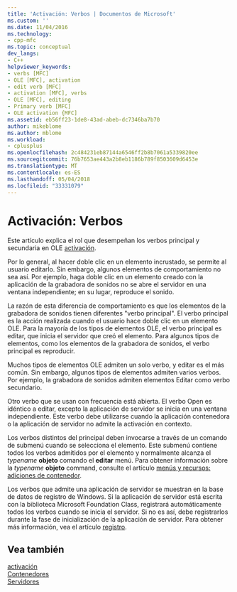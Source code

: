 ```yaml
---
title: 'Activación: Verbos | Documentos de Microsoft'
ms.custom: ''
ms.date: 11/04/2016
ms.technology:
- cpp-mfc
ms.topic: conceptual
dev_langs:
- C++
helpviewer_keywords:
- verbs [MFC]
- OLE [MFC], activation
- edit verb [MFC]
- activation [MFC], verbs
- OLE [MFC], editing
- Primary verb [MFC]
- OLE activation {MFC]
ms.assetid: eb56ff23-1de8-43ad-abeb-dc7346ba7b70
author: mikeblome
ms.author: mblome
ms.workload:
- cplusplus
ms.openlocfilehash: 2c484231eb87144a6546ff2b8b7061a5339820ee
ms.sourcegitcommit: 76b7653ae443a2b8eb1186b789f8503609d6453e
ms.translationtype: MT
ms.contentlocale: es-ES
ms.lasthandoff: 05/04/2018
ms.locfileid: "33331079"
---
```

# <a name="activation-verbs"></a>Activación: Verbos
Este artículo explica el rol que desempeñan los verbos principal y secundaria en OLE [activación](../mfc/activation-cpp.md).  
  
 Por lo general, al hacer doble clic en un elemento incrustado, se permite al usuario editarlo. Sin embargo, algunos elementos de comportamiento no sea así. Por ejemplo, haga doble clic en un elemento creado con la aplicación de la grabadora de sonidos no se abre el servidor en una ventana independiente; en su lugar, reproduce el sonido.  
  
 La razón de esta diferencia de comportamiento es que los elementos de la grabadora de sonidos tienen diferentes "verbo principal". El verbo principal es la acción realizada cuando el usuario hace doble clic en un elemento OLE. Para la mayoría de los tipos de elementos OLE, el verbo principal es editar, que inicia el servidor que creó el elemento. Para algunos tipos de elementos, como los elementos de la grabadora de sonidos, el verbo principal es reproducir.  
  
 Muchos tipos de elementos OLE admiten un solo verbo, y editar es el más común. Sin embargo, algunos tipos de elementos admiten varios verbos. Por ejemplo, la grabadora de sonidos admiten elementos Editar como verbo secundario.  
  
 Otro verbo que se usan con frecuencia está abierta. El verbo Open es idéntico a editar, excepto la aplicación de servidor se inicia en una ventana independiente. Este verbo debe utilizarse cuando la aplicación contenedora o la aplicación de servidor no admite la activación en contexto.  
  
 Los verbos distintos del principal deben invocarse a través de un comando de submenú cuando se selecciona el elemento. Este submenú contiene todos los verbos admitidos por el elemento y normalmente alcanza el *typename* **objeto** comando el **editar** menú. Para obtener información sobre la *typename* **objeto** command, consulte el artículo [menús y recursos: adiciones de contenedor](../mfc/menus-and-resources-container-additions.md).  
  
 Los verbos que admite una aplicación de servidor se muestran en la base de datos de registro de Windows. Si la aplicación de servidor está escrita con la biblioteca Microsoft Foundation Class, registrará automáticamente todos los verbos cuando se inicia el servidor. Si no es así, debe registrarlos durante la fase de inicialización de la aplicación de servidor. Para obtener más información, vea el artículo [registro](../mfc/registration.md).  
  
## <a name="see-also"></a>Vea también  
 [activación](../mfc/activation-cpp.md)   
 [Contenedores](../mfc/containers.md)   
 [Servidores](../mfc/servers.md)

